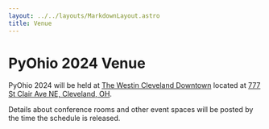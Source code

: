 ```yaml
---
layout: ../../layouts/MarkdownLayout.astro
title: Venue
---
```


# PyOhio 2024 Venue

PyOhio 2024 will be held at [The Westin Cleveland Downtown](https://www.marriott.com/en-us/hotels/clewi-the-westin-cleveland-downtown/) located at [777 St Clair Ave NE, Cleveland, OH](https://www.google.com/maps/place/The+Westin+Cleveland+Downtown).

Details about conference rooms and other event spaces will be posted by the time the schedule is released.
